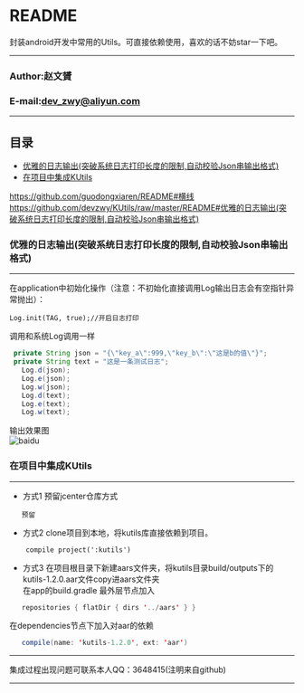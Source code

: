 README
===========================
封装android开发中常用的Utils。可直接依赖使用，喜欢的话不妨star一下吧。
****
### Author:赵文贇
### E-mail:dev_zwy@aliyun.com
****
## 目录
* [优雅的日志输出(突破系统日志打印长度的限制,自动校验Json串输出格式)](https://github.com/devzwy/KUtils/README#优雅的日志输出(突破系统日志打印长度的限制,自动校验Json串输出格式))
* [在项目中集成KUtils](##在项目中集成KUtils)







https://github.com/guodongxiaren/README#横线
https://github.com/devzwy/KUtils/raw/master/README#优雅的日志输出(突破系统日志打印长度的限制,自动校验Json串输出格式)











### 优雅的日志输出(突破系统日志打印长度的限制,自动校验Json串输出格式)
-----------
 在application中初始化操作（注意：不初始化直接调用Log输出日志会有空指针异常抛出）：
 ```
 Log.init(TAG, true);//开启日志打印
 ```
 调用和系统Log调用一样
 ```Java
  private String json = "{\"key_a\":999,\"key_b\":\"这是b的值\"}";
  private String text = "这是一条测试日志";
    Log.d(json);
    Log.e(json);
    Log.w(json);  
    Log.d(text);
    Log.e(text);
    Log.w(text);
 ```
 输出效果图  
 ![baidu](https://github.com/devzwy/KUtils/raw/master/images/loginfo.png)  
### 在项目中集成KUtils
-----------
 - 方式1   预留jcenter仓库方式  
 ```
    预留
 ```
 - 方式2   clone项目到本地，将kutils库直接依赖到项目。
 ```
     compile project(':kutils')
 ```
 - 方式3    在项目根目录下新建aars文件夹，将kutils目录build/outputs下的kutils-1.2.0.aar文件copy进aars文件夹  
 在app的build.gradle 最外层节点加入
 ```Java
    repositories { flatDir { dirs '../aars' } }
 ```
 在dependencies节点下加入对aar的依赖
 ```Java
    compile(name: 'kutils-1.2.0', ext: 'aar')
 ```
 ****
 集成过程出现问题可联系本人QQ：3648415(注明来自github)
 ****
 